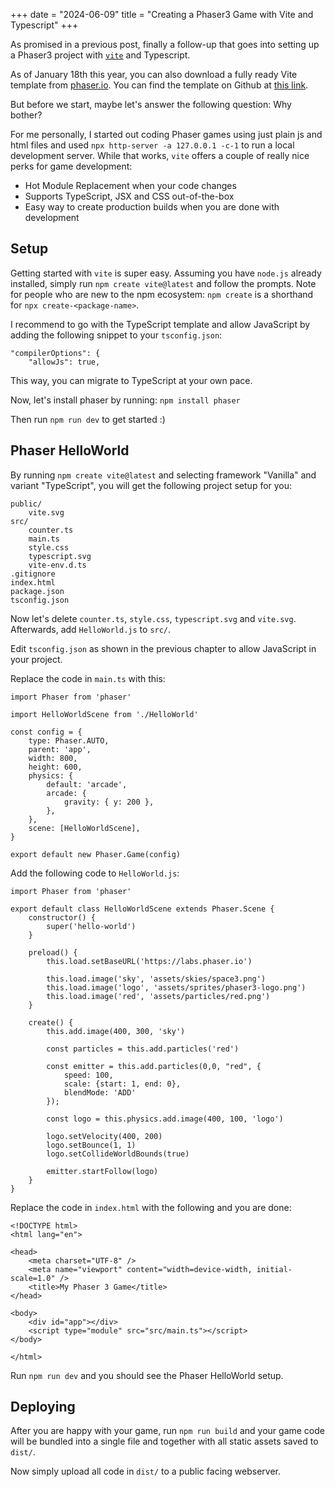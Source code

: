 +++
date = "2024-06-09"
title = "Creating a Phaser3 Game with Vite and Typescript"
+++

As promised in a previous post, finally a follow-up that goes into setting up a Phaser3 project with [`vite`](https://vitejs.dev/) and Typescript.

As of January 18th this year, you can also download a fully ready Vite template from [phaser.io](https://vitejs.dev/). You can find the template on Github at [this link](https://github.com/phaserjs/template-vite).

But before we start, maybe let's answer the following question: Why bother?

For me personally, I started out coding Phaser games using just plain js and html files and used `npx http-server -a 127.0.0.1 -c-1` to run a local development server. While that works, `vite` offers a couple of really nice perks for game development:

- Hot Module Replacement when your code changes
- Supports TypeScript, JSX and CSS out-of-the-box
- Easy way to create production builds when you are done with development

## Setup
Getting started with `vite` is super easy. Assuming you have `node.js` already installed, simply run `npm create vite@latest` and follow the prompts. Note for people who are new to the npm ecosystem: `npm create` is a shorthand for `npx create-<package-name>`. 

I recommend to go with the TypeScript template and allow JavaScript by adding the following snippet to your `tsconfig.json`:
```
"compilerOptions": {
    "allowJs": true,
```
This way, you can migrate to TypeScript at your own pace.

Now, let's install phaser by running: `npm install phaser`

Then run `npm run dev` to get started :)

## Phaser HelloWorld
By running `npm create vite@latest` and selecting framework "Vanilla" and variant "TypeScript", you will get the following project setup for you:
```
public/
    vite.svg
src/
    counter.ts
    main.ts
    style.css
    typescript.svg
    vite-env.d.ts
.gitignore
index.html
package.json
tsconfig.json
```
Now let's delete `counter.ts`, `style.css`, `typescript.svg` and `vite.svg`. Afterwards, add `HelloWorld.js` to `src/`.

Edit `tsconfig.json` as shown in the previous chapter to allow JavaScript in your project. 

Replace the code in `main.ts` with this:
```
import Phaser from 'phaser'

import HelloWorldScene from './HelloWorld'

const config = {
	type: Phaser.AUTO,
	parent: 'app',
	width: 800,
	height: 600,
	physics: {
		default: 'arcade',
		arcade: {
			gravity: { y: 200 },
		},
	},
	scene: [HelloWorldScene],
}

export default new Phaser.Game(config)
```

Add the following code to `HelloWorld.js`:
```
import Phaser from 'phaser'

export default class HelloWorldScene extends Phaser.Scene {
	constructor() {
		super('hello-world')
	}

	preload() {
		this.load.setBaseURL('https://labs.phaser.io')

		this.load.image('sky', 'assets/skies/space3.png')
		this.load.image('logo', 'assets/sprites/phaser3-logo.png')
		this.load.image('red', 'assets/particles/red.png')
	}

	create() {
		this.add.image(400, 300, 'sky')

		const particles = this.add.particles('red')

		const emitter = this.add.particles(0,0, "red", {
            speed: 100,
            scale: {start: 1, end: 0},
            blendMode: 'ADD'
        });

		const logo = this.physics.add.image(400, 100, 'logo')

		logo.setVelocity(400, 200)
		logo.setBounce(1, 1)
		logo.setCollideWorldBounds(true)

		emitter.startFollow(logo)
	}
}
```
Replace the code in `index.html` with the following and you are done:
```
<!DOCTYPE html>
<html lang="en">

<head>
	<meta charset="UTF-8" />
	<meta name="viewport" content="width=device-width, initial-scale=1.0" />
	<title>My Phaser 3 Game</title>
</head>

<body>
	<div id="app"></div>
	<script type="module" src="src/main.ts"></script>
</body>

</html>
```

Run `npm run dev` and you should see the Phaser HelloWorld setup.

## Deploying
After you are happy with your game, run `npm run build` and your game code will be bundled into a single file and together with all static assets saved to `dist/`.

Now simply upload all code in `dist/` to a public facing webserver.